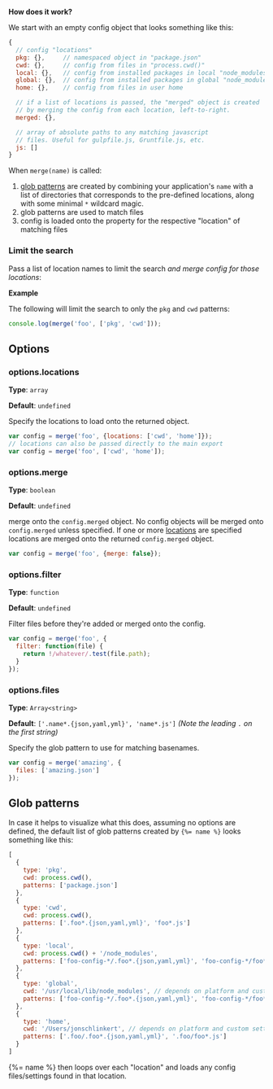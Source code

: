 
**How does it work?**

We start with an empty config object that looks something like this:

```js
{
  // config "locations"
  pkg: {},     // namespaced object in "package.json"
  cwd: {},     // config from files in "process.cwd()"
  local: {},   // config from installed packages in local "node_modules"
  global: {},  // config from installed packages in global "node_modules"
  home: {},    // config from files in user home

  // if a list of locations is passed, the "merged" object is created
  // by merging the config from each location, left-to-right.
  merged: {},

  // array of absolute paths to any matching javascript
  // files. Useful for gulpfile.js, Gruntfile.js, etc.
  js: []
}
```

When `merge(name)` is called:

1. [glob patterns](#glob-patterns) are created by combining your application's `name` with a list of directories that corresponds to the pre-defined locations, along with some minimal `*` wildcard magic.
1. glob patterns are used to match files
1. config is loaded onto the property for the respective "location" of matching files


### Limit the search

Pass a list of location names to limit the search _and merge config for those locations_:

**Example**

The following will limit the search to only the `pkg` and `cwd` patterns:

```js
console.log(merge('foo', ['pkg', 'cwd']));
```


## Options

### options.locations

**Type**: `array`

**Default**: `undefined`

Specify the locations to load onto the returned object.

```js
var config = merge('foo', {locations: ['cwd', 'home']});
// locations can also be passed directly to the main export
var config = merge('foo', ['cwd', 'home']);
```

### options.merge

**Type**: `boolean`

**Default**: `undefined`

merge onto the `config.merged` object. No config objects will be merged onto `config.merged` unless specified.
If one or more [locations](#optionstypes) are specified locations are merged onto the returned `config.merged` object.

```js
var config = merge('foo', {merge: false});
```

### options.filter

**Type**: `function`

**Default**: `undefined`

Filter files before they're added or merged onto the config.

```js
var config = merge('foo', {
  filter: function(file) {
    return !/whatever/.test(file.path);
  }
});
```

### options.files

**Type**: `Array<string>`

**Default**: `['.name*.{json,yaml,yml}', 'name*.js']` _(Note the leading `.` on the first string)_

Specify the glob pattern to use for matching basenames.

```js
var config = merge('amazing', {
  files: ['amazing.json']
});
```


## Glob patterns

In case it helps to visualize what this does, assuming no options are defined, the default list of glob patterns created by `{%= name %}` looks something like this:

```js
[
  {
    type: 'pkg',
    cwd: process.cwd(),
    patterns: ['package.json']
  },
  {
    type: 'cwd',
    cwd: process.cwd(),
    patterns: ['.foo*.{json,yaml,yml}', 'foo*.js']
  },
  {
    type: 'local',
    cwd: process.cwd() + '/node_modules',
    patterns: ['foo-config-*/.foo*.{json,yaml,yml}', 'foo-config-*/foo*.js']
  },
  {
    type: 'global',
    cwd: '/usr/local/lib/node_modules', // depends on platform and custom settings
    patterns: ['foo-config-*/.foo*.{json,yaml,yml}', 'foo-config-*/foo*.js']
  },
  {
    type: 'home',
    cwd: '/Users/jonschlinkert', // depends on platform and custom settings
    patterns: ['.foo/.foo*.{json,yaml,yml}', '.foo/foo*.js']
  }
]
```

{%= name %} then loops over each "location" and loads any config files/settings found in that location.
